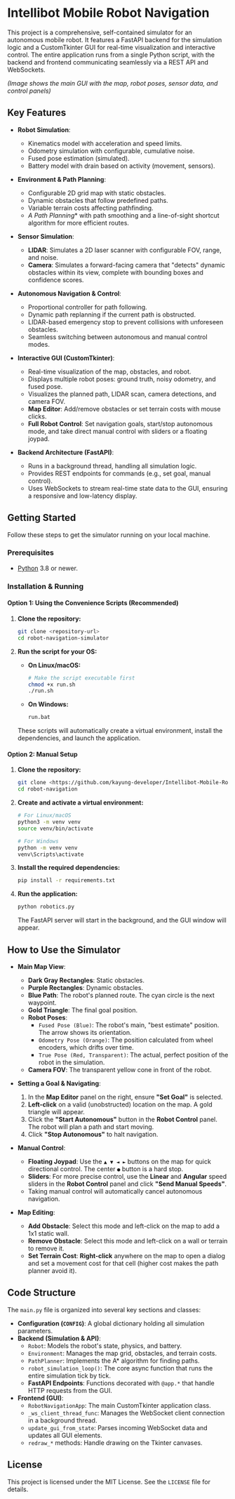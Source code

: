 # Intellibot Mobile Robot Navigation

This project is a comprehensive, self-contained simulator for an autonomous mobile robot. It features a FastAPI backend for the simulation logic and a CustomTkinter GUI for real-time visualization and interactive control. The entire application runs from a single Python script, with the backend and frontend communicating seamlessly via a REST API and WebSockets.


*(Image shows the main GUI with the map, robot poses, sensor data, and control panels)*

## Key Features

- **Robot Simulation**:
    - Kinematics model with acceleration and speed limits.
    - Odometry simulation with configurable, cumulative noise.
    - Fused pose estimation (simulated).
    - Battery model with drain based on activity (movement, sensors).

- **Environment & Path Planning**:
    - Configurable 2D grid map with static obstacles.
    - Dynamic obstacles that follow predefined paths.
    - Variable terrain costs affecting pathfinding.
    - **A* Path Planning** with path smoothing and a line-of-sight shortcut algorithm for more efficient routes.

- **Sensor Simulation**:
    - **LIDAR**: Simulates a 2D laser scanner with configurable FOV, range, and noise.
    - **Camera**: Simulates a forward-facing camera that "detects" dynamic obstacles within its view, complete with bounding boxes and confidence scores.

- **Autonomous Navigation & Control**:
    - Proportional controller for path following.
    - Dynamic path replanning if the current path is obstructed.
    - LIDAR-based emergency stop to prevent collisions with unforeseen obstacles.
    - Seamless switching between autonomous and manual control modes.

- **Interactive GUI (CustomTkinter)**:
    - Real-time visualization of the map, obstacles, and robot.
    - Displays multiple robot poses: ground truth, noisy odometry, and fused pose.
    - Visualizes the planned path, LIDAR scan, camera detections, and camera FOV.
    - **Map Editor**: Add/remove obstacles or set terrain costs with mouse clicks.
    - **Full Robot Control**: Set navigation goals, start/stop autonomous mode, and take direct manual control with sliders or a floating joypad.

- **Backend Architecture (FastAPI)**:
    - Runs in a background thread, handling all simulation logic.
    - Provides REST endpoints for commands (e.g., set goal, manual control).
    - Uses WebSockets to stream real-time state data to the GUI, ensuring a responsive and low-latency display.

## Getting Started

Follow these steps to get the simulator running on your local machine.

### Prerequisites

- [Python](https://www.python.org/downloads/) 3.8 or newer.

### Installation & Running

#### Option 1: Using the Convenience Scripts (Recommended)

1.  **Clone the repository:**
    ```bash
    git clone <repository-url>
    cd robot-navigation-simulator
    ```

2.  **Run the script for your OS:**
    -   **On Linux/macOS:**
        ```bash
        # Make the script executable first
        chmod +x run.sh
        ./run.sh
        ```
    -   **On Windows:**
        ```bash
        run.bat
        ```
    These scripts will automatically create a virtual environment, install the dependencies, and launch the application.

#### Option 2: Manual Setup

1.  **Clone the repository:**
    ```bash
    git clone <https://github.com/kayung-developer/Intellibot-Mobile-Robot-Navigation.git>
    cd robot-navigation
    ```

2.  **Create and activate a virtual environment:**
    ```bash
    # For Linux/macOS
    python3 -m venv venv
    source venv/bin/activate

    # For Windows
    python -m venv venv
    venv\Scripts\activate
    ```

3.  **Install the required dependencies:**
    ```bash
    pip install -r requirements.txt
    ```

4.  **Run the application:**
    ```bash
    python robotics.py
    ```
    The FastAPI server will start in the background, and the GUI window will appear.

## How to Use the Simulator

- **Main Map View**:
    - **Dark Gray Rectangles**: Static obstacles.
    - **Purple Rectangles**: Dynamic obstacles.
    - **Blue Path**: The robot's planned route. The cyan circle is the next waypoint.
    - **Gold Triangle**: The final goal position.
    - **Robot Poses**:
        - `Fused Pose (Blue)`: The robot's main, "best estimate" position. The arrow shows its orientation.
        - `Odometry Pose (Orange)`: The position calculated from wheel encoders, which drifts over time.
        - `True Pose (Red, Transparent)`: The actual, perfect position of the robot in the simulation.
    - **Camera FOV**: The transparent yellow cone in front of the robot.

- **Setting a Goal & Navigating**:
    1.  In the **Map Editor** panel on the right, ensure **"Set Goal"** is selected.
    2.  **Left-click** on a valid (unobstructed) location on the map. A gold triangle will appear.
    3.  Click the **"Start Autonomous"** button in the **Robot Control** panel. The robot will plan a path and start moving.
    4.  Click **"Stop Autonomous"** to halt navigation.

- **Manual Control**:
    - **Floating Joypad**: Use the `▲ ▼ ◄ ►` buttons on the map for quick directional control. The center `●` button is a hard stop.
    - **Sliders**: For more precise control, use the **Linear** and **Angular** speed sliders in the **Robot Control** panel and click **"Send Manual Speeds"**.
    - Taking manual control will automatically cancel autonomous navigation.

- **Map Editing**:
    - **Add Obstacle**: Select this mode and left-click on the map to add a 1x1 static wall.
    - **Remove Obstacle**: Select this mode and left-click on a wall or terrain to remove it.
    - **Set Terrain Cost**: **Right-click** anywhere on the map to open a dialog and set a movement cost for that cell (higher cost makes the path planner avoid it).

## Code Structure

The `main.py` file is organized into several key sections and classes:

-   **Configuration (`CONFIG`)**: A global dictionary holding all simulation parameters.
-   **Backend (Simulation & API)**:
    -   `Robot`: Models the robot's state, physics, and battery.
    -   `Environment`: Manages the map grid, obstacles, and terrain costs.
    -   `PathPlanner`: Implements the A* algorithm for finding paths.
    -   `robot_simulation_loop()`: The core async function that runs the entire simulation tick by tick.
    -   **FastAPI Endpoints**: Functions decorated with `@app.*` that handle HTTP requests from the GUI.
-   **Frontend (GUI)**:
    -   `RobotNavigationApp`: The main CustomTkinter application class.
    -   `_ws_client_thread_func`: Manages the WebSocket client connection in a background thread.
    -   `update_gui_from_state`: Parses incoming WebSocket data and updates all GUI elements.
    -   `redraw_*` methods: Handle drawing on the Tkinter canvases.

## License

This project is licensed under the MIT License. See the `LICENSE` file for details.
